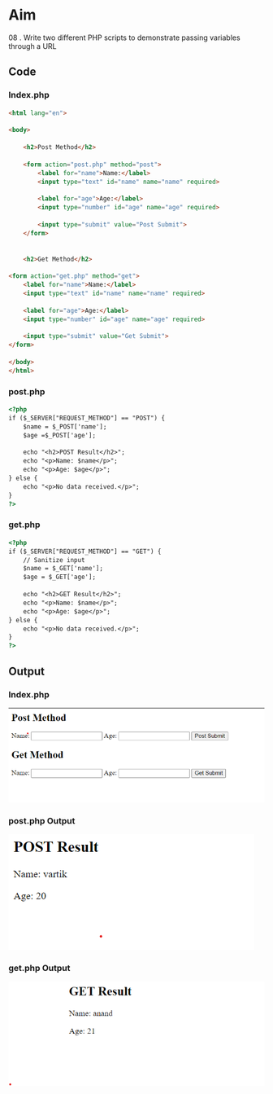 # Aim
08 . Write two different PHP scripts to demonstrate passing variables through a URL
## Code

### Index.php
```html
<html lang="en">

<body>

    <h2>Post Method</h2>

    <form action="post.php" method="post">
        <label for="name">Name:</label>
        <input type="text" id="name" name="name" required>

        <label for="age">Age:</label>
        <input type="number" id="age" name="age" required>

        <input type="submit" value="Post Submit">
    </form>


    <h2>Get Method</h2>

<form action="get.php" method="get">
    <label for="name">Name:</label>
    <input type="text" id="name" name="name" required>

    <label for="age">Age:</label>
    <input type="number" id="age" name="age" required>

    <input type="submit" value="Get Submit">
</form>

</body>
</html>


```



### post.php
```html
<?php
if ($_SERVER["REQUEST_METHOD"] == "POST") {
    $name = $_POST['name'];
    $age =$_POST['age'];

    echo "<h2>POST Result</h2>";
    echo "<p>Name: $name</p>";
    echo "<p>Age: $age</p>";
} else {
    echo "<p>No data received.</p>";
}
?>


```



### get.php
```html
<?php
if ($_SERVER["REQUEST_METHOD"] == "GET") {
    // Sanitize input
    $name = $_GET['name'];
    $age = $_GET['age'];

    echo "<h2>GET Result</h2>";
    echo "<p>Name: $name</p>";
    echo "<p>Age: $age</p>";
} else {
    echo "<p>No data received.</p>";
}
?>


```
## Output
### Index.php

![Output](1.png)

### post.php Output

![Output](2.png)

### get.php Output

![Output](3.png)